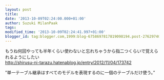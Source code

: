 ```yaml
---
layout: post
title: 
date: '2013-10-09T02:24:00.000+01:00'
author: Suzuki MilanPaak
tags: 
modified_time: '2013-10-09T02:24:41.997+01:00'
blogger_id: tag:blogger.com,1999:blog-6758697817819098194.post-2762974064784609704
---
```


もうね何回やっても半年くらい使わないと忘れちゃうから指二つくらいで覚えられるようにしたい  
http://shirusu-ni-tarazu.hatenablog.jp/entry/2012/11/04/173742  
  
”単一テーブル継承はすべてのモデルを表現するのに一個のテーブルだけ使う。”

